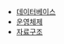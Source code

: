 - [데이터베이스](https://github.com/lucycato-backend/Computer-Science-O-X-Quiz/blob/main/Computer%20Science/Database/Theory.md)
- [운영체제](https://github.com/lucycato-backend/Computer-Science-O-X-Quiz/blob/main/Computer%20Science/Operating%20System/CPU%20Scheduling.md)
- [자료구조](https://github.com/lucycato-backend/Computer-Science-O-X-Quiz/blob/main/Computer%20Science/Data%20Structure/JavaDataStructure.md)
